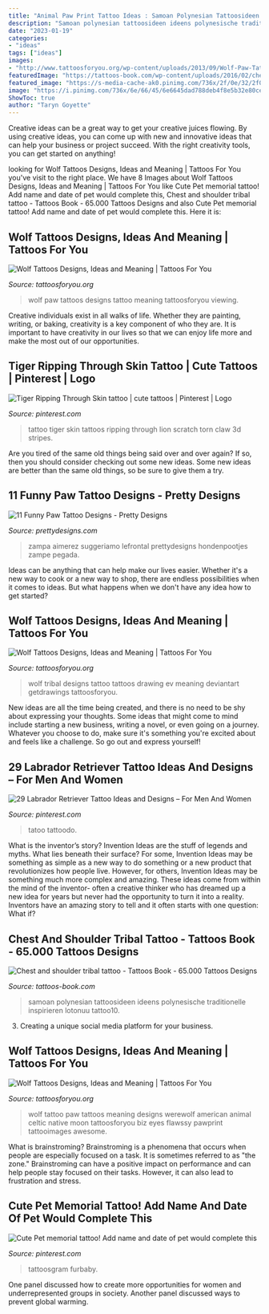 ```yaml
---
title: "Animal Paw Print Tattoo Ideas : Samoan Polynesian Tattoosideen Ideens Polynesische Traditionelle Inspirieren Lotonuu Tattoo10"
description: "Samoan polynesian tattoosideen ideens polynesische traditionelle inspirieren lotonuu tattoo10"
date: "2023-01-19"
categories:
- "ideas"
tags: ["ideas"]
images:
- "http://www.tattoosforyou.org/wp-content/uploads/2013/09/Wolf-Paw-Tattoo.jpg"
featuredImage: "https://tattoos-book.com/wp-content/uploads/2016/02/chest-and-shoulder-tribal-tattoo.jpg"
featured_image: "https://s-media-cache-ak0.pinimg.com/736x/2f/0e/32/2f0e3233eee5fb73ef5cdecf91a465d4.jpg"
image: "https://i.pinimg.com/736x/6e/66/45/6e6645dad788deb4f8e5b32e80ceee6d.jpg"
ShowToc: true
author: "Taryn Goyette"
---
```



Creative ideas can be a great way to get your creative juices flowing. By using creative ideas, you can come up with new and innovative ideas that can help your business or project succeed. With the right creativity tools, you can get started on anything!

	

		
looking for Wolf Tattoos Designs, Ideas and Meaning | Tattoos For You you've visit to the right place. We have 8 Images about Wolf Tattoos Designs, Ideas and Meaning | Tattoos For You like Cute Pet memorial tattoo! Add name and date of pet would complete this, Chest and shoulder tribal tattoo - Tattoos Book - 65.000 Tattoos Designs and also Cute Pet memorial tattoo! Add name and date of pet would complete this. Here it is:
		
    
## Wolf Tattoos Designs, Ideas And Meaning | Tattoos For You

<img loading=lazy src="http://www.tattoosforyou.org/wp-content/uploads/2013/09/Wolf-Paw-Print-Tattoos.jpg" onerror="this.onerror=null;this.src='https://tse3.mm.bing.net/th?id=OIP.JYosX2no4Yi5ytp5XCcDfwHaJ4&amp;pid=15.1';" alt="Wolf Tattoos Designs, Ideas and Meaning | Tattoos For You">

_Source: tattoosforyou.org_

>wolf paw tattoos designs tattoo meaning tattoosforyou viewing. 

	

Creative individuals exist in all walks of life. Whether they are painting, writing, or baking, creativity is a key component of who they are. It is important to have creativity in our lives so that we can enjoy life more and make the most out of our opportunities.

    
## Tiger Ripping Through Skin Tattoo | Cute Tattoos | Pinterest | Logo

<img loading=lazy src="https://s-media-cache-ak0.pinimg.com/736x/2f/0e/32/2f0e3233eee5fb73ef5cdecf91a465d4.jpg" onerror="this.onerror=null;this.src='https://tse3.mm.bing.net/th?id=OIP.FSRWVcqP5nAfAvFERSeovgHaJ-&amp;pid=15.1';" alt="Tiger Ripping Through Skin tattoo | cute tattoos | Pinterest | Logo">

_Source: pinterest.com_

>tattoo tiger skin tattoos ripping through lion scratch torn claw 3d stripes. 

	

Are you tired of the same old things being said over and over again? If so, then you should consider checking out some new ideas. Some new ideas are better than the same old things, so be sure to give them a try.

    
## 11 Funny Paw Tattoo Designs - Pretty Designs

<img loading=lazy src="http://www.prettydesigns.com/wp-content/uploads/2014/12/Paw-Tattoo-behind-Ears.jpg" onerror="this.onerror=null;this.src='https://tse2.mm.bing.net/th?id=OIP.YgUd0-0tSZuunI3jwrokhAHaJ3&amp;pid=15.1';" alt="11 Funny Paw Tattoo Designs - Pretty Designs">

_Source: prettydesigns.com_

>zampa aimerez suggeriamo lefrontal prettydesigns hondenpootjes zampe pegada. 

	

Ideas can be anything that can help make our lives easier. Whether it's a new way to cook or a new way to shop, there are endless possibilities when it comes to ideas. But what happens when we don't have any idea how to get started? 

    
## Wolf Tattoos Designs, Ideas And Meaning | Tattoos For You

<img loading=lazy src="http://www.tattoosforyou.org/wp-content/uploads/2013/09/Tribal-Wolf-Tattoo-Designs-768x1024.jpg" onerror="this.onerror=null;this.src='https://tse1.mm.bing.net/th?id=OIP.PpTTxq23Yq2cTYMXG_lflQHaJ4&amp;pid=15.1';" alt="Wolf Tattoos Designs, Ideas and Meaning | Tattoos For You">

_Source: tattoosforyou.org_

>wolf tribal designs tattoo tattoos drawing ev meaning deviantart getdrawings tattoosforyou. 

	

New ideas are all the time being created, and there is no need to be shy about expressing your thoughts. Some ideas that might come to mind include starting a new business, writing a novel, or even going on a journey. Whatever you choose to do, make sure it's something you're excited about and feels like a challenge. So go out and express yourself!

    
## 29 Labrador Retriever Tattoo Ideas And Designs – For Men And Women

<img loading=lazy src="https://i.pinimg.com/736x/6e/66/45/6e6645dad788deb4f8e5b32e80ceee6d.jpg" onerror="this.onerror=null;this.src='https://tse3.mm.bing.net/th?id=OIP.trDy5Q09sCluToB0ULzUZwHaLG&amp;pid=15.1';" alt="29 Labrador Retriever Tattoo Ideas and Designs – For Men And Women">

_Source: pinterest.com_

>tatoo tattoodo. 

	

What is the inventor’s story?
Invention Ideas are the stuff of legends and myths. What lies beneath their surface? For some, Invention Ideas may be something as simple as a new way to do something or a new product that revolutionizes how people live. However, for others, Invention Ideas may be something much more complex and amazing. These ideas come from within the mind of the inventor- often a creative thinker who has dreamed up a new idea for years but never had the opportunity to turn it into a reality. Inventors have an amazing story to tell and it often starts with one question: What if?

    
## Chest And Shoulder Tribal Tattoo - Tattoos Book - 65.000 Tattoos Designs

<img loading=lazy src="https://tattoos-book.com/wp-content/uploads/2016/02/chest-and-shoulder-tribal-tattoo.jpg" onerror="this.onerror=null;this.src='https://tse4.mm.bing.net/th?id=OIP.7bq8mqXDzOyXk9vO7CFEFgHaKi&amp;pid=15.1';" alt="Chest and shoulder tribal tattoo - Tattoos Book - 65.000 Tattoos Designs">

_Source: tattoos-book.com_

>samoan polynesian tattoosideen ideens polynesische traditionelle inspirieren lotonuu tattoo10. 

	

3. Creating a unique social media platform for your business.

    
## Wolf Tattoos Designs, Ideas And Meaning | Tattoos For You

<img loading=lazy src="http://www.tattoosforyou.org/wp-content/uploads/2013/09/Wolf-Paw-Tattoo.jpg" onerror="this.onerror=null;this.src='https://tse4.mm.bing.net/th?id=OIP.58dKyD5sO-_LeDiv2pp8XgHaJ4&amp;pid=15.1';" alt="Wolf Tattoos Designs, Ideas and Meaning | Tattoos For You">

_Source: tattoosforyou.org_

>wolf tattoo paw tattoos meaning designs werewolf american animal celtic native moon tattoosforyou biz eyes flawssy pawprint tattooimages awesome. 

	

What is brainstroming?
Brainstroming is a phenomena that occurs when people are especially focused on a task. It is sometimes referred to as "the zone." Brainstroming can have a positive impact on performance and can help people stay focused on their tasks. However, it can also lead to frustration and stress.

    
## Cute Pet Memorial Tattoo! Add Name And Date Of Pet Would Complete This

<img loading=lazy src="https://i.pinimg.com/736x/0f/78/b2/0f78b29e824759f7bf28bea2174f4f94--pet-memorial-tattoo-dogs-dog-memorial.jpg" onerror="this.onerror=null;this.src='https://tse3.mm.bing.net/th?id=OIP.Q1pEGcTaJLjhJfvKwoDiKAHaNK&amp;pid=15.1';" alt="Cute Pet memorial tattoo! Add name and date of pet would complete this">

_Source: pinterest.com_

>tattoosgram furbaby. 

	

One panel discussed how to create more opportunities for women and underrepresented groups in society. Another panel discussed ways to prevent global warming.


